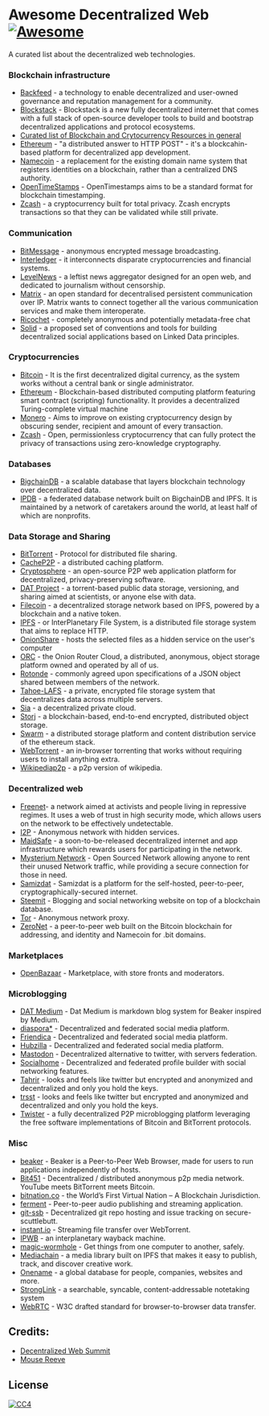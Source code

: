 # Awesome Decentralized Web [![Awesome](https://cdn.rawgit.com/sindresorhus/awesome/d7305f38d29fed78fa85652e3a63e154dd8e8829/media/badge.svg)](https://github.com/sindresorhus/awesome)

A curated list about the decentralized web technologies.


### Blockchain infrastructure
* [Backfeed](http://backfeed.cc/) - a technology to enable decentralized and user-owned governance and reputation management for a community.
* [Blockstack](https://blockstack.org/) - Blockstack is a new fully decentralized internet that comes with a full stack of open-source developer tools to build and bootstrap decentralized applications and protocol ecosystems.
* [Curated list of Blockchain and Crytocurrency Resources in general](https://github.com/McFrankline/Blockchain-stuff)
* [Ethereum](https://ethereum.org/) - "a distributed answer to HTTP POST" - it's a blockcahin-based platform for decentralized app development.
* [Namecoin](https://namecoin.info/) - a replacement for the existing domain name system that registers identities on a blockchain, rather than a centralized DNS authority.
* [OpenTimeStamps](https://opentimestamps.org/) - OpenTimestamps aims to be a standard format for blockchain timestamping.
* [Zcash](https://z.cash/) - a cryptocurrency built for total privacy. Zcash encrypts transactions so that they can be validated while still private.


### Communication
* [BitMessage](https://en.wikipedia.org/wiki/Bitmessage) - anonymous encrypted message broadcasting.
* [Interledger](https://interledger.org/) - it interconnects disparate cryptocurrencies and financial systems.
* [LevelNews](https://levelnews.org/) - a leftist news aggregator designed for an open web, and dedicated to journalism without censorship.
* [Matrix](https://matrix.org/) - an open standard for decentralised persistent communication over IP. Matrix wants to connect together all the various communication services and make them interoperate.
* [Ricochet](https://ricochet.im/) - completely anonymous and potentially metadata-free chat
* [Solid](https://solid.mit.edu/) - a proposed set of conventions and tools for building decentralized social applications based on Linked Data principles.


### Cryptocurrencies
* [Bitcoin](https://bitcoin.org) - It is the first decentralized digital currency, as the system works without a central bank or single administrator.
* [Ethereum](https://ethereum.org) - Blockchain-based distributed computing platform featuring smart contract (scripting) functionality. It provides a decentralized Turing-complete virtual machine
* [Monero](https://getmonero.org/) - Aims to improve on existing cryptocurrency design by obscuring sender, recipient and amount of every transaction.
* [Zcash](https://z.cash/) - Open, permissionless cryptocurrency that can fully protect the privacy of transactions using zero-knowledge cryptography.


### Databases
* [BigchainDB](https://www.bigchaindb.com/) - a scalable database that layers blockchain technology over decentralized data.
* [IPDB](https://ipdb.foundation/) - a federated database network built on BigchainDB and IPFS. It is maintained by a network of caretakers around the world, at least half of which are nonprofits.


### Data Storage and Sharing
* [BitTorrent](https://en.wikipedia.org/wiki/BitTorrent) - Protocol for distributed file sharing.
* [CacheP2P](http://www.cachep2p.com/) - a distributed caching platform.
* [Cryptosphere](https://cryptosphere.io/) - an open-source P2P web application platform for decentralized, privacy-preserving software.
* [DAT Project](http://dat-data.com/) - a torrent-based public data storage, versioning, and sharing aimed at scientists, or anyone else with data.
* [Filecoin](https://filecoin.io/) - a decentralized storage network based on IPFS, powered by a blockchain and a native token.
* [IPFS](https://ipfs.io/) - or InterPlanetary File System, is a distributed file storage system that aims to replace HTTP.
* [OnionShare](https://onionshare.org/) - hosts the selected files as a hidden service on the user's computer
* [ORC](https://orc.network/) - the Onion Router Cloud, a distributed, anonymous, object storage platform owned and operated by all of us.
* [Rotonde](http://wiki.xxiivv.com/#rotonde) - commonly agreed upon specifications of a JSON object shared between members of the network. 
* [Tahoe-LAFS](https://www.tahoe-lafs.org/trac/tahoe-lafs) - a private, encrypted file storage system that decentralizes data across multiple servers.
* [Sia](http://sia.tech/) - a decentralized private cloud.
* [Storj](https://storj.io/) - a blockchain-based, end-to-end encrypted, distributed object storage.
* [Swarm](https://github.com/ethersphere/swarm) - a distributed storage platform and content distribution service of the ethereum stack.
* [WebTorrent](https://webtorrent.io/) - an in-browser torrenting that works without requiring users to install anything extra.
* [Wikipediap2p](https://www.wikipediap2p.org/) - a p2p version of wikipedia.


### Decentralized web
* [Freenet](https://freenetproject.org/)- a network aimed at activists and people living in repressive regimes. It uses a web of trust in high security mode, which allows users on the network to be effectively undetectable.
* [I2P](https://geti2p.net/) - Anonymous network with hidden services.
* [MaidSafe](http://maidsafe.net/) - a soon-to-be-released decentralized internet and app infrastructure which rewards users for participating in the network.
* [Mysterium Network](https://mysterium.network/) - Open Sourced Network allowing anyone to rent their unused Network traffic, while providing a secure connection for those in need.
* [Samizdat](http://samizdat.childrenofmay.org/) - Samizdat is a platform for the self-hosted, peer-to-peer, cryptographically-secured internet.
* [Steemit](https://steemit.com/) - Blogging and social networking website on top of a blockchain database.
* [Tor](https://www.torproject.org/) - Anonymous network proxy.
* [ZeroNet](https://zeronet.io/) - a peer-to-peer web built on the Bitcoin blockchain for addressing, and identity and Namecoin for .bit domains.


### Marketplaces
* [OpenBazaar](https://openbazaar.org/) - Marketplace, with store fronts and moderators.


### Microblogging
* [DAT Medium](https://github.com/kewitz/dat-medium) - Dat Medium is markdown blog system for Beaker inspired by Medium.
* [diaspora*](https://diasporafoundation.org/) - Decentralized and federated social media platform.
* [Friendica](http://friendi.ca/) - Decentralized and federated social media platform.
* [Hubzilla](https://project.hubzilla.org/page/hubzilla/hubzilla-project) - Decentralized and federated social media platform.
* [Mastodon](https://mastodon.social) - Decentralized alternative to twitter, with servers federation.
* [Socialhome](https://socialhome.network/) - Decentralized and federated profile builder with social networking features.
* [Tahrir](http://tahrirproject.org/) - looks and feels like twitter but encrypted and anonymized and decentralized and only you hold the keys.
* [trsst](http://www.trsst.com/) - looks and feels like twitter but encrypted and anonymized and decentralized and only you hold the keys.
* [Twister](http://twister.net.co/) - a fully decentralized P2P microblogging platform leveraging the free software implementations of Bitcoin and BitTorrent protocols.


### Misc   

* [beaker](https://beakerbrowser.com/) - Beaker is a Peer-to-Peer Web Browser, made for users to run applications independently of hosts.
* [Bit451](https://github.com/Bit451/Bit451) - Decentralized / distributed anonymous p2p media network. YouTube meets BitTorrent meets Bitcoin.
* [bitnation.co](https://bitnation.co) - the World’s First Virtual Nation – A Blockchain Jurisdiction.
* [ferment](https://github.com/mmckegg/ferment) - Peer-to-peer audio publishing and streaming application.
* [git-ssb](https://github.com/clehner/git-ssb) - Decentralized git repo hosting and issue tracking on secure-scuttlebutt.
* [instant.io](https://instant.io/) - Streaming file transfer over WebTorrent.
* [IPWB](https://github.com/oduwsdl/ipwb) - an interplanetary wayback machine.
* [magic-wormhole](https://github.com/warner/magic-wormhole) - Get things from one computer to another, safely.
* [Mediachain](http://www.mediachain.io/) -  a media library built on IPFS that makes it easy to publish, track, and discover creative work.
* [Onename](https://onename.com/) - a global database for people, companies, websites and more.
* [StrongLink](https://github.com/btrask/stronglink) - a searchable, syncable, content-addressable notetaking system
* [WebRTC](https://en.wikipedia.org/wiki/WebRTC) - W3C drafted standard for browser-to-browser data transfer.


## Credits:
- [Decentralized Web Summit](http://www.decentralizedweb.net/)
- [Mouse Reeve](https://blog.mousereeve.com/technologies-of-the-decentralized-web-summit/)


## License
 [![CC4](https://i.creativecommons.org/l/by-sa/4.0/88x31.png)](http://creativecommons.org/licenses/by-sa/4.0/)
